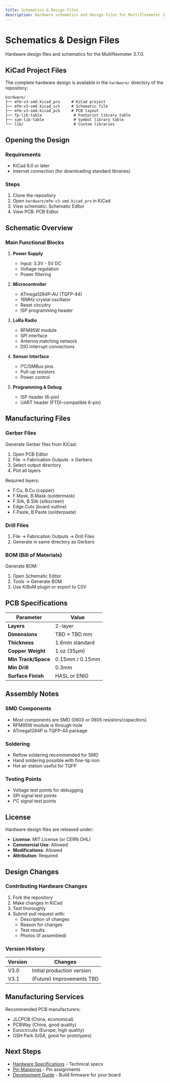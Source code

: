 ```yaml
---
title: Schematics & Design Files
description: Hardware schematics and design files for Multiflexmeter 3.7.0
---
```


# Schematics & Design Files

Hardware design files and schematics for the Multiflexmeter 3.7.0.

## KiCad Project Files

The complete hardware design is available in the `hardware/` directory of the repository:

```
hardware/
├── mfm-v3-smd.kicad_pro     # KiCad project
├── mfm-v3-smd.kicad_sch     # Schematic file
├── mfm-v3-smd.kicad_pcb     # PCB layout
├── fp-lib-table              # Footprint library table
├── sym-lib-table             # Symbol library table
└── lib/                      # Custom libraries
```

## Opening the Design

### Requirements
- KiCad 6.0 or later
- Internet connection (for downloading standard libraries)

### Steps
1. Clone the repository
2. Open `hardware/mfm-v3-smd.kicad_pro` in KiCad
3. View schematic: Schematic Editor
4. View PCB: PCB Editor

## Schematic Overview

### Main Functional Blocks

1. **Power Supply**
   - Input: 3.3V - 5V DC
   - Voltage regulation
   - Power filtering

2. **Microcontroller**
   - ATmega1284P-AU (TQFP-44)
   - 16MHz crystal oscillator
   - Reset circuitry
   - ISP programming header

3. **LoRa Radio**
   - RFM95W module
   - SPI interface
   - Antenna matching network
   - DIO interrupt connections

4. **Sensor Interface**
   - I²C/SMBus pins
   - Pull-up resistors
   - Power control

5. **Programming & Debug**
   - ISP header (6-pin)
   - UART header (FTDI-compatible 6-pin)

## Manufacturing Files

### Gerber Files

Generate Gerber files from KiCad:
1. Open PCB Editor
2. File → Fabrication Outputs → Gerbers
3. Select output directory
4. Plot all layers

Required layers:
- F.Cu, B.Cu (copper)
- F.Mask, B.Mask (soldermask)
- F.Silk, B.Silk (silkscreen)
- Edge.Cuts (board outline)
- F.Paste, B.Paste (solderpaste)

### Drill Files

1. File → Fabrication Outputs → Drill Files
2. Generate in same directory as Gerbers

### BOM (Bill of Materials)

Generate BOM:
1. Open Schematic Editor
2. Tools → Generate BOM
3. Use KiBoM plugin or export to CSV

## PCB Specifications

| Parameter | Value |
|-----------|-------|
| **Layers** | 2-layer |
| **Dimensions** | TBD × TBD mm |
| **Thickness** | 1.6mm standard |
| **Copper Weight** | 1 oz (35µm) |
| **Min Track/Space** | 0.15mm / 0.15mm |
| **Min Drill** | 0.3mm |
| **Surface Finish** | HASL or ENIG |

## Assembly Notes

### SMD Components
- Most components are SMD (0603 or 0805 resistors/capacitors)
- RFM95W module is through-hole
- ATmega1284P is TQFP-44 package

### Soldering
- Reflow soldering recommended for SMD
- Hand soldering possible with fine-tip iron
- Hot air station useful for TQFP

### Testing Points
- Voltage test points for debugging
- SPI signal test points
- I²C signal test points

## License

Hardware design files are released under:
- **License**: MIT License (or CERN OHL)
- **Commercial Use**: Allowed
- **Modifications**: Allowed
- **Attribution**: Required

## Design Changes

### Contributing Hardware Changes

1. Fork the repository
2. Make changes in KiCad
3. Test thoroughly
4. Submit pull request with:
   - Description of changes
   - Reason for changes
   - Test results
   - Photos (if assembled)

### Version History

| Version | Changes |
|---------|---------|
| V3.0 | Initial production version |
| V3.1 | (Future) Improvements TBD |

## Manufacturing Services

Recommended PCB manufacturers:
- JLCPCB (China, economical)
- PCBWay (China, good quality)
- Eurocircuits (Europe, high quality)
- OSH Park (USA, good for prototypes)

## Next Steps

- [Hardware Specifications](/hardware/specifications/) - Technical specs
- [Pin Mappings](/hardware/pinout/) - Pin assignments
- [Development Guide](/development/development-guide/) - Build firmware for your board
